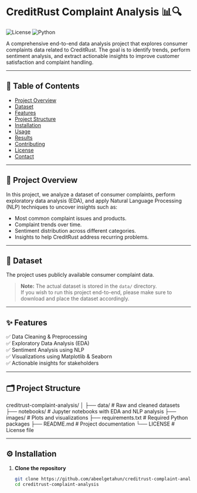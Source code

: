 # CreditRust Complaint Analysis 📊🔍

![License](https://img.shields.io/badge/license-MIT-blue.svg)
![Python](https://img.shields.io/badge/python-3.8%2B-blue)

A comprehensive end-to-end data analysis project that explores consumer complaints data related to CreditRust. The goal is to identify trends, perform sentiment analysis, and extract actionable insights to improve customer satisfaction and complaint handling.

---

## 📌 Table of Contents

- [Project Overview](#project-overview)
- [Dataset](#dataset)
- [Features](#features)
- [Project Structure](#project-structure)
- [Installation](#installation)
- [Usage](#usage)
- [Results](#results)
- [Contributing](#contributing)
- [License](#license)
- [Contact](#contact)

---

## 🚀 Project Overview

In this project, we analyze a dataset of consumer complaints, perform exploratory data analysis (EDA), and apply Natural Language Processing (NLP) techniques to uncover insights such as:

- Most common complaint issues and products.
- Complaint trends over time.
- Sentiment distribution across different categories.
- Insights to help CreditRust address recurring problems.

---

## 📂 Dataset

The project uses publicly available consumer complaint data.  
> **Note:** The actual dataset is stored in the `data/` directory.  
If you wish to run this project end-to-end, please make sure to download and place the dataset accordingly.

---

## ✨ Features

✅ Data Cleaning & Preprocessing  
✅ Exploratory Data Analysis (EDA)  
✅ Sentiment Analysis using NLP  
✅ Visualizations using Matplotlib & Seaborn  
✅ Actionable insights for stakeholders

---

## 🗂️ Project Structure
creditrust-complaint-analysis/
│
├── data/ # Raw and cleaned datasets
├── notebooks/ # Jupyter notebooks with EDA and NLP analysis
├── images/ # Plots and visualizations
├── requirements.txt # Required Python packages
├── README.md # Project documentation
└── LICENSE # License file


---

## ⚙️ Installation

1. **Clone the repository**
   ```bash
   git clone https://github.com/abeelgetahun/creditrust-complaint-analysis.git
   cd creditrust-complaint-analysis


